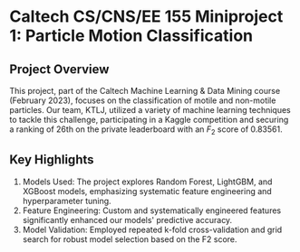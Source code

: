 # Caltech CS/CNS/EE 155 Miniproject 1: Particle Motion Classification

## Project Overview

This project, part of the Caltech Machine Learning & Data Mining course (February 2023), focuses on the classification of motile and non-motile particles. Our team, KTLJ, utilized a variety of machine learning techniques to tackle this challenge, participating in a Kaggle competition and securing a ranking of 26th on the private leaderboard with an $F_2$ score of 0.83561.

## Key Highlights

1. Models Used: The project explores Random Forest, LightGBM, and XGBoost models, emphasizing systematic feature engineering and hyperparameter tuning.
2. Feature Engineering: Custom and systematically engineered features significantly enhanced our models' predictive accuracy.
3. Model Validation: Employed repeated k-fold cross-validation and grid search for robust model selection based on the F2 score.
